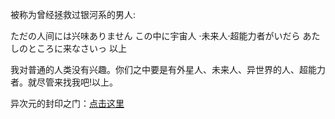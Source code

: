 被称为曾经拯救过银河系的男人:

ただの人间には兴味ありません この中に宇宙人 ·未来人·超能力者がいだら あたしのところに来なさいっ 
以上 

我对普通的人类没有兴趣。你们之中要是有外星人、未来人、异世界的人、超能力者。就尽管来找我吧!以上。 

异次元的封印之门：[点击这里](https://xmky.github.io)




